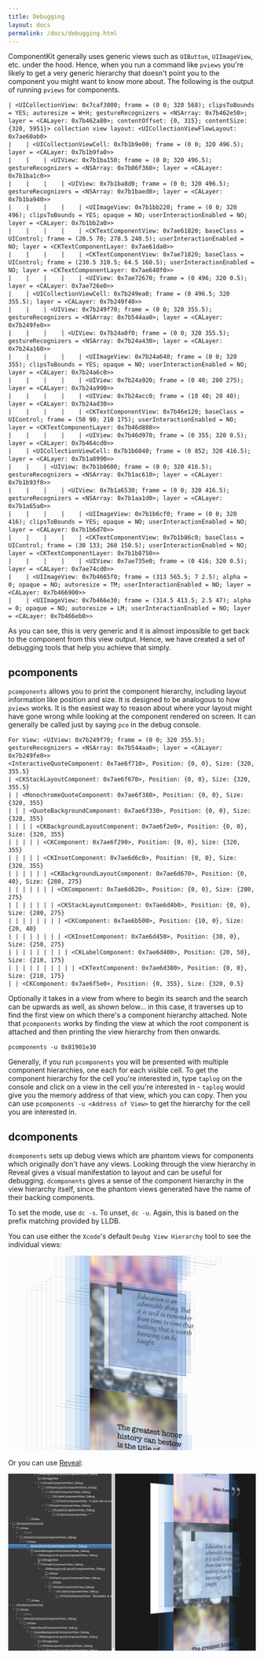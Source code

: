 ```yaml
---
title: Debugging
layout: docs
permalink: /docs/debugging.html
---
```


ComponentKit generally uses generic views such as `UIButton`, `UIImageView`, etc. under the hood. Hence, when you run a command like `pviews` you're likely to get a very generic hierarchy that doesn't point you to the component you might want to know more about. The following is the output of running `pviews` for components.

```
| <UICollectionView: 0x7caf3800; frame = (0 0; 320 568); clipsToBounds = YES; autoresize = W+H; gestureRecognizers = <NSArray: 0x7b462e50>; layer = <CALayer: 0x7b462a80>; contentOffset: {0, 315}; contentSize: {320, 5951}> collection view layout: <UICollectionViewFlowLayout: 0x7ae60ab0>
|    | <UICollectionViewCell: 0x7b1b9e00; frame = (0 0; 320 496.5); layer = <CALayer: 0x7b1b9fa0>>
|    |    | <UIView: 0x7b1ba150; frame = (0 0; 320 496.5); gestureRecognizers = <NSArray: 0x7b06f360>; layer = <CALayer: 0x7b1ba1c0>>
|    |    |    | <UIView: 0x7b1ba8d0; frame = (0 0; 320 496.5); gestureRecognizers = <NSArray: 0x7b1baed0>; layer = <CALayer: 0x7b1ba940>>
|    |    |    |    | <UIImageView: 0x7b1bb220; frame = (0 0; 320 496); clipsToBounds = YES; opaque = NO; userInteractionEnabled = NO; layer = <CALayer: 0x7b1bb2a0>>
|    |    |    |    | <CKTextComponentView: 0x7ae61820; baseClass = UIControl; frame = (20.5 70; 278.5 240.5); userInteractionEnabled = NO; layer = <CKTextComponentLayer: 0x7ae61da0>>
|    |    |    |    | <CKTextComponentView: 0x7ae71820; baseClass = UIControl; frame = (230.5 310.5; 64.5 160.5); userInteractionEnabled = NO; layer = <CKTextComponentLayer: 0x7ae640f0>>
|    |    |    |    | <UIView: 0x7ae72670; frame = (0 496; 320 0.5); layer = <CALayer: 0x7ae726e0>>
|    | <UICollectionViewCell: 0x7b249ea0; frame = (0 496.5; 320 355.5); layer = <CALayer: 0x7b249f40>>
|    |    | <UIView: 0x7b249f70; frame = (0 0; 320 355.5); gestureRecognizers = <NSArray: 0x7b544aa0>; layer = <CALayer: 0x7b249fe0>>
|    |    |    | <UIView: 0x7b24a0f0; frame = (0 0; 320 355.5); gestureRecognizers = <NSArray: 0x7b24a430>; layer = <CALayer: 0x7b24a160>>
|    |    |    |    | <UIImageView: 0x7b24a640; frame = (0 0; 320 355); clipsToBounds = YES; opaque = NO; userInteractionEnabled = NO; layer = <CALayer: 0x7b24a6c0>>
|    |    |    |    | <UIView: 0x7b24a920; frame = (0 40; 280 275); layer = <CALayer: 0x7b24a990>>
|    |    |    |    | <UIView: 0x7b24acc0; frame = (10 40; 20 40); layer = <CALayer: 0x7b24ad30>>
|    |    |    |    | <CKTextComponentView: 0x7b46e120; baseClass = UIControl; frame = (50 90; 210 175); userInteractionEnabled = NO; layer = <CKTextComponentLayer: 0x7b46d880>>
|    |    |    |    | <UIView: 0x7b46d970; frame = (0 355; 320 0.5); layer = <CALayer: 0x7b464cd0>>
|    | <UICollectionViewCell: 0x7b1b6040; frame = (0 852; 320 416.5); layer = <CALayer: 0x7b1a8990>>
|    |    | <UIView: 0x7b1b0600; frame = (0 0; 320 416.5); gestureRecognizers = <NSArray: 0x7b1ac610>; layer = <CALayer: 0x7b1b93f0>>
|    |    |    | <UIView: 0x7b1a6530; frame = (0 0; 320 416.5); gestureRecognizers = <NSArray: 0x7b1aa1d0>; layer = <CALayer: 0x7b1a65a0>>
|    |    |    |    | <UIImageView: 0x7b1b6cf0; frame = (0 0; 320 416); clipsToBounds = YES; opaque = NO; userInteractionEnabled = NO; layer = <CALayer: 0x7b1b6d70>>
|    |    |    |    | <CKTextComponentView: 0x7b1b86c0; baseClass = UIControl; frame = (30 133; 260 150.5); userInteractionEnabled = NO; layer = <CKTextComponentLayer: 0x7b1b8750>>
|    |    |    |    | <UIView: 0x7ae735e0; frame = (0 416; 320 0.5); layer = <CALayer: 0x7ae74cd0>>
|    | <UIImageView: 0x7b4665f0; frame = (313 565.5; 7 2.5); alpha = 0; opaque = NO; autoresize = TM; userInteractionEnabled = NO; layer = <CALayer: 0x7b466900>>
|    | <UIImageView: 0x7b466e30; frame = (314.5 413.5; 2.5 47); alpha = 0; opaque = NO; autoresize = LM; userInteractionEnabled = NO; layer = <CALayer: 0x7b466eb0>>
```

As you can see, this is very generic and it is almost impossible to get back to the component from this view output. Hence, we have created a set of debugging tools that help you achieve that simply.

## pcomponents 

`pcomponents` allows you to print the component hierarchy, including layout information like position and size. It is designed to be analogous to how `pviews` works. It is the easiest way to reason about where your layout might have gone wrong while looking at the component rendered on screen. It can generally be called just by saying `pco` in the debug console.

```
For View: <UIView: 0x7b249f70; frame = (0 0; 320 355.5); gestureRecognizers = <NSArray: 0x7b544aa0>; layer = <CALayer: 0x7b249fe0>>
<InteractiveQuoteComponent: 0x7ae6f710>, Position: {0, 0}, Size: {320, 355.5}
| <CKStackLayoutComponent: 0x7ae6f670>, Position: {0, 0}, Size: {320, 355.5}
| | <MonochromeQuoteComponent: 0x7ae6f380>, Position: {0, 0}, Size: {320, 355}
| | | <QuoteBackgroundComponent: 0x7ae6f330>, Position: {0, 0}, Size: {320, 355}
| | | | <CKBackgroundLayoutComponent: 0x7ae6f2e0>, Position: {0, 0}, Size: {320, 355}
| | | | | <CKComponent: 0x7ae6f290>, Position: {0, 0}, Size: {320, 355}
| | | | | <CKInsetComponent: 0x7ae6d6c0>, Position: {0, 0}, Size: {320, 355}
| | | | | | <CKBackgroundLayoutComponent: 0x7ae6d670>, Position: {0, 40}, Size: {280, 275}
| | | | | | | <CKComponent: 0x7ae6d620>, Position: {0, 0}, Size: {280, 275}
| | | | | | | <CKStackLayoutComponent: 0x7ae6d4b0>, Position: {0, 0}, Size: {280, 275}
| | | | | | | | <CKComponent: 0x7ae6b500>, Position: {10, 0}, Size: {20, 40}
| | | | | | | | <CKInsetComponent: 0x7ae6d450>, Position: {30, 0}, Size: {250, 275}
| | | | | | | | | <CKLabelComponent: 0x7ae6d400>, Position: {20, 50}, Size: {210, 175}
| | | | | | | | | | <CKTextComponent: 0x7ae6d380>, Position: {0, 0}, Size: {210, 175}
| | <CKComponent: 0x7ae6f5e0>, Position: {0, 355}, Size: {320, 0.5}
```

 Optionally it takes in a view from where to begin its search and the search can be upwards as well, as shown below... in this case, it traverses up to find the first view on which there's a component hierarchy attached. Note that `pcomponents` works by finding the view at which the root component is attached and then printing the view hierarchy from then onwards.

```
pcomponents -u 0x81901e30
```
  
<div class="note">
  <p>
     Generally, if you run <code>pcomponents</code> you will be presented with multiple component hierarchies, one each for each visible cell. To get the component hierarchy for the cell you're interested in, type <code>taplog</code> on the console and click on a view in the cell you're interested in - <code>taplog</code> would give you the memory address of that view, which you can copy. Then you can use <code>pcomponents -u &lt;Address of View&gt;</code> to get the hierarchy for the cell you are interested in.
  </p>
</div>

## dcomponents 

`dcomponents` sets up debug views which are phantom views for components which originally don't have any views. Looking through the view hierarchy in Reveal gives a visual manifestation to layout and can be useful for debugging. `dcomponents` gives a sense of the component hierarchy in the view hierarchy itself, since the phantom views generated have the name of their backing components.

To set the mode, use `dc -s`. To unset, `dc -u`. Again, this is based on the prefix matching provided by LLDB.

You can use either the `Xcode`'s default `Deubg View Hierarchy` tool to see the individual views:

![dcomponents with Xcodel](/static/images/xcode-debug.png)

Or you can use [Reveal](http://revealapp.com/):

![dcomponents with Reveal](/static/images/reveal-debug.png)
